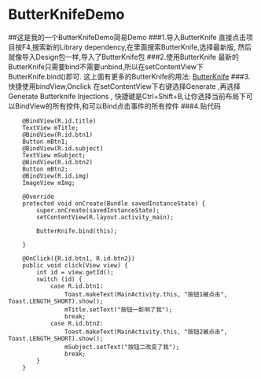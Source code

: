# ButterKnifeDemo
##这是我的一个ButterKnifeDemo简易Demo
###1.导入ButterKnife
直接点击项目按F4,搜索新的Library dependency,在里面搜索ButterKnife,选择最新版,
然后就像导入Design包一样,导入了ButterKnife包
###2.使用ButterKnife
最新的ButterKnife只需要bind不需要unbind,所以在setContentView下ButterKnife.bind()即可.
这上面有更多的ButterKnife的用法:
[ButterKnife](http://jakewharton.github.io/butterknife) 
###3.快捷使用bindView,Onclick
在setContentView下右键选择Generate ,再选择Generate Butterknife Injections ,
快捷键是Ctrl+Shift+B,让你选择当前布局下可以BindView的所有控件,和可以Bind点击事件的所有控件
###4.贴代码
```javasscript
    @BindView(R.id.title)
    TextView mTitle;
    @BindView(R.id.btn1)
    Button mBtn1;
    @BindView(R.id.subject)
    TextView mSubject;
    @BindView(R.id.btn2)
    Button mBtn2;
    @BindView(R.id.img)
    ImageView mImg;

    @Override
    protected void onCreate(Bundle savedInstanceState) {
        super.onCreate(savedInstanceState);
        setContentView(R.layout.activity_main);

        ButterKnife.bind(this);

    }

    @OnClick({R.id.btn1, R.id.btn2})
    public void click(View view) {
        int id = view.getId();
        switch (id) {
            case R.id.btn1:
                Toast.makeText(MainActivity.this, "按钮1被点击", Toast.LENGTH_SHORT).show();
                mTitle.setText("按钮一影响了我");
                break;
            case R.id.btn2:
                Toast.makeText(MainActivity.this, "按钮2被点击", Toast.LENGTH_SHORT).show();
                mSubject.setText("按钮二改变了我");
                break;
        }
    }
```    
